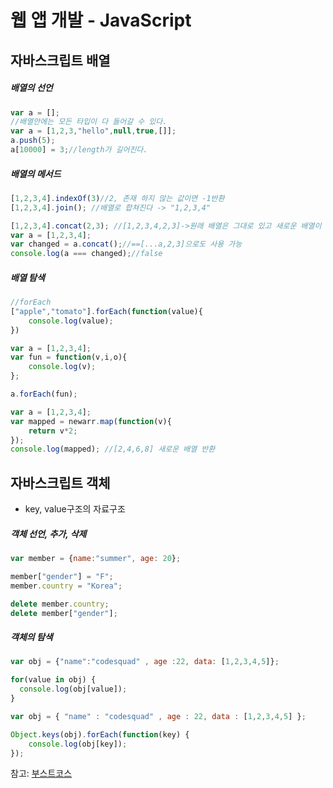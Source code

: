 # 웹 앱 개발 - JavaScript

## 자바스크립트 배열

##### 배열의 선언

```javascript
var a = [];
//배열안에는 모든 타입이 다 들어갈 수 있다.
var a = [1,2,3,"hello",null,true,[]];
a.push(5);
a[10000] = 3;//length가 길어진다.
```

##### 배열의 메서드

```javascript
[1,2,3,4].indexOf(3)//2, 존재 하지 않는 값이면 -1반환
[1,2,3,4].join(); //배열로 합쳐진다 -> "1,2,3,4"

[1,2,3,4].concat(2,3); //[1,2,3,4,2,3]->원래 배열은 그대로 있고 새로운 배열이 리턴
var a = [1,2,3,4];
var changed = a.concat();//==[...a,2,3]으로도 사용 가능
console.log(a === changed);//false
```

##### 배열 탐색

```javascript
//forEach
["apple","tomato"].forEach(function(value){
    console.log(value);
})
```

```javascript
var a = [1,2,3,4];
var fun = function(v,i,o){
    console.log(v);
};

a.forEach(fun);
```

```javascript
var a = [1,2,3,4];
var mapped = newarr.map(function(v){
    return v*2;
});
console.log(mapped); //[2,4,6,8] 새로운 배열 반환
```



## 자바스크립트 객체

- key, value구조의 자료구조

##### 객체 선언, 추가, 삭제

```javascript
var member = {name:"summer", age: 20};

member["gender"] = "F";
member.country = "Korea";

delete member.country;
delete member["gender"];
```

##### 객체의 탐색

```javascript
var obj = {"name":"codesquad" , age :22, data: [1,2,3,4,5]};

for(value in obj) {
  console.log(obj[value]);
}

var obj = { "name" : "codesquad" , age : 22, data : [1,2,3,4,5] };

Object.keys(obj).forEach(function(key) {
	console.log(obj[key]);
});
```











참고: [부스트코스](https://www.edwith.org/boostcourse-web/lecture/16746/)